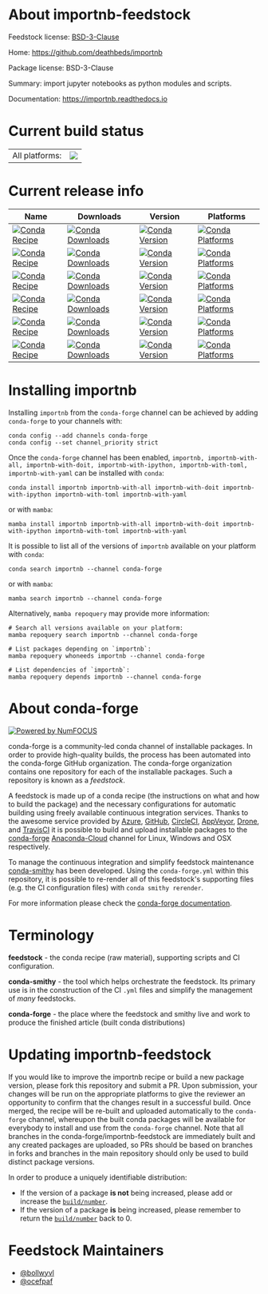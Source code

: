 About importnb-feedstock
========================

Feedstock license: [BSD-3-Clause](https://github.com/conda-forge/importnb-feedstock/blob/main/LICENSE.txt)

Home: https://github.com/deathbeds/importnb

Package license: BSD-3-Clause

Summary: import jupyter notebooks as python modules and scripts.

Documentation: https://importnb.readthedocs.io

Current build status
====================


<table><tr><td>All platforms:</td>
    <td>
      <a href="https://dev.azure.com/conda-forge/feedstock-builds/_build/latest?definitionId=5014&branchName=main">
        <img src="https://dev.azure.com/conda-forge/feedstock-builds/_apis/build/status/importnb-feedstock?branchName=main">
      </a>
    </td>
  </tr>
</table>

Current release info
====================

| Name | Downloads | Version | Platforms |
| --- | --- | --- | --- |
| [![Conda Recipe](https://img.shields.io/badge/recipe-importnb-green.svg)](https://anaconda.org/conda-forge/importnb) | [![Conda Downloads](https://img.shields.io/conda/dn/conda-forge/importnb.svg)](https://anaconda.org/conda-forge/importnb) | [![Conda Version](https://img.shields.io/conda/vn/conda-forge/importnb.svg)](https://anaconda.org/conda-forge/importnb) | [![Conda Platforms](https://img.shields.io/conda/pn/conda-forge/importnb.svg)](https://anaconda.org/conda-forge/importnb) |
| [![Conda Recipe](https://img.shields.io/badge/recipe-importnb--with--all-green.svg)](https://anaconda.org/conda-forge/importnb-with-all) | [![Conda Downloads](https://img.shields.io/conda/dn/conda-forge/importnb-with-all.svg)](https://anaconda.org/conda-forge/importnb-with-all) | [![Conda Version](https://img.shields.io/conda/vn/conda-forge/importnb-with-all.svg)](https://anaconda.org/conda-forge/importnb-with-all) | [![Conda Platforms](https://img.shields.io/conda/pn/conda-forge/importnb-with-all.svg)](https://anaconda.org/conda-forge/importnb-with-all) |
| [![Conda Recipe](https://img.shields.io/badge/recipe-importnb--with--doit-green.svg)](https://anaconda.org/conda-forge/importnb-with-doit) | [![Conda Downloads](https://img.shields.io/conda/dn/conda-forge/importnb-with-doit.svg)](https://anaconda.org/conda-forge/importnb-with-doit) | [![Conda Version](https://img.shields.io/conda/vn/conda-forge/importnb-with-doit.svg)](https://anaconda.org/conda-forge/importnb-with-doit) | [![Conda Platforms](https://img.shields.io/conda/pn/conda-forge/importnb-with-doit.svg)](https://anaconda.org/conda-forge/importnb-with-doit) |
| [![Conda Recipe](https://img.shields.io/badge/recipe-importnb--with--ipython-green.svg)](https://anaconda.org/conda-forge/importnb-with-ipython) | [![Conda Downloads](https://img.shields.io/conda/dn/conda-forge/importnb-with-ipython.svg)](https://anaconda.org/conda-forge/importnb-with-ipython) | [![Conda Version](https://img.shields.io/conda/vn/conda-forge/importnb-with-ipython.svg)](https://anaconda.org/conda-forge/importnb-with-ipython) | [![Conda Platforms](https://img.shields.io/conda/pn/conda-forge/importnb-with-ipython.svg)](https://anaconda.org/conda-forge/importnb-with-ipython) |
| [![Conda Recipe](https://img.shields.io/badge/recipe-importnb--with--toml-green.svg)](https://anaconda.org/conda-forge/importnb-with-toml) | [![Conda Downloads](https://img.shields.io/conda/dn/conda-forge/importnb-with-toml.svg)](https://anaconda.org/conda-forge/importnb-with-toml) | [![Conda Version](https://img.shields.io/conda/vn/conda-forge/importnb-with-toml.svg)](https://anaconda.org/conda-forge/importnb-with-toml) | [![Conda Platforms](https://img.shields.io/conda/pn/conda-forge/importnb-with-toml.svg)](https://anaconda.org/conda-forge/importnb-with-toml) |
| [![Conda Recipe](https://img.shields.io/badge/recipe-importnb--with--yaml-green.svg)](https://anaconda.org/conda-forge/importnb-with-yaml) | [![Conda Downloads](https://img.shields.io/conda/dn/conda-forge/importnb-with-yaml.svg)](https://anaconda.org/conda-forge/importnb-with-yaml) | [![Conda Version](https://img.shields.io/conda/vn/conda-forge/importnb-with-yaml.svg)](https://anaconda.org/conda-forge/importnb-with-yaml) | [![Conda Platforms](https://img.shields.io/conda/pn/conda-forge/importnb-with-yaml.svg)](https://anaconda.org/conda-forge/importnb-with-yaml) |

Installing importnb
===================

Installing `importnb` from the `conda-forge` channel can be achieved by adding `conda-forge` to your channels with:

```
conda config --add channels conda-forge
conda config --set channel_priority strict
```

Once the `conda-forge` channel has been enabled, `importnb, importnb-with-all, importnb-with-doit, importnb-with-ipython, importnb-with-toml, importnb-with-yaml` can be installed with `conda`:

```
conda install importnb importnb-with-all importnb-with-doit importnb-with-ipython importnb-with-toml importnb-with-yaml
```

or with `mamba`:

```
mamba install importnb importnb-with-all importnb-with-doit importnb-with-ipython importnb-with-toml importnb-with-yaml
```

It is possible to list all of the versions of `importnb` available on your platform with `conda`:

```
conda search importnb --channel conda-forge
```

or with `mamba`:

```
mamba search importnb --channel conda-forge
```

Alternatively, `mamba repoquery` may provide more information:

```
# Search all versions available on your platform:
mamba repoquery search importnb --channel conda-forge

# List packages depending on `importnb`:
mamba repoquery whoneeds importnb --channel conda-forge

# List dependencies of `importnb`:
mamba repoquery depends importnb --channel conda-forge
```


About conda-forge
=================

[![Powered by
NumFOCUS](https://img.shields.io/badge/powered%20by-NumFOCUS-orange.svg?style=flat&colorA=E1523D&colorB=007D8A)](https://numfocus.org)

conda-forge is a community-led conda channel of installable packages.
In order to provide high-quality builds, the process has been automated into the
conda-forge GitHub organization. The conda-forge organization contains one repository
for each of the installable packages. Such a repository is known as a *feedstock*.

A feedstock is made up of a conda recipe (the instructions on what and how to build
the package) and the necessary configurations for automatic building using freely
available continuous integration services. Thanks to the awesome service provided by
[Azure](https://azure.microsoft.com/en-us/services/devops/), [GitHub](https://github.com/),
[CircleCI](https://circleci.com/), [AppVeyor](https://www.appveyor.com/),
[Drone](https://cloud.drone.io/welcome), and [TravisCI](https://travis-ci.com/)
it is possible to build and upload installable packages to the
[conda-forge](https://anaconda.org/conda-forge) [Anaconda-Cloud](https://anaconda.org/)
channel for Linux, Windows and OSX respectively.

To manage the continuous integration and simplify feedstock maintenance
[conda-smithy](https://github.com/conda-forge/conda-smithy) has been developed.
Using the ``conda-forge.yml`` within this repository, it is possible to re-render all of
this feedstock's supporting files (e.g. the CI configuration files) with ``conda smithy rerender``.

For more information please check the [conda-forge documentation](https://conda-forge.org/docs/).

Terminology
===========

**feedstock** - the conda recipe (raw material), supporting scripts and CI configuration.

**conda-smithy** - the tool which helps orchestrate the feedstock.
                   Its primary use is in the construction of the CI ``.yml`` files
                   and simplify the management of *many* feedstocks.

**conda-forge** - the place where the feedstock and smithy live and work to
                  produce the finished article (built conda distributions)


Updating importnb-feedstock
===========================

If you would like to improve the importnb recipe or build a new
package version, please fork this repository and submit a PR. Upon submission,
your changes will be run on the appropriate platforms to give the reviewer an
opportunity to confirm that the changes result in a successful build. Once
merged, the recipe will be re-built and uploaded automatically to the
`conda-forge` channel, whereupon the built conda packages will be available for
everybody to install and use from the `conda-forge` channel.
Note that all branches in the conda-forge/importnb-feedstock are
immediately built and any created packages are uploaded, so PRs should be based
on branches in forks and branches in the main repository should only be used to
build distinct package versions.

In order to produce a uniquely identifiable distribution:
 * If the version of a package **is not** being increased, please add or increase
   the [``build/number``](https://docs.conda.io/projects/conda-build/en/latest/resources/define-metadata.html#build-number-and-string).
 * If the version of a package **is** being increased, please remember to return
   the [``build/number``](https://docs.conda.io/projects/conda-build/en/latest/resources/define-metadata.html#build-number-and-string)
   back to 0.

Feedstock Maintainers
=====================

* [@bollwyvl](https://github.com/bollwyvl/)
* [@ocefpaf](https://github.com/ocefpaf/)

